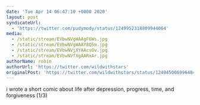 ```yaml
---
date: 'Tue Apr 14 06:47:10 +0000 2020'
layout: post
syndicateUrl:
  - 'https://twitter.com/pudymody/status/1249952318809944064'
media:
  - /static/stream/EVbwNVgWAAgF6Ws.jpg
  - /static/stream/EVbwNVgWAAY8Q5m.jpg
  - /static/stream/EVbwNVjXYAAcsOv.jpg
  - /static/stream/EVbwNVfXgAARxAr.jpg
authorName: robin
authorUrl: 'https://twitter.com/wildwithstars'
originalPost: 'https://twitter.com/wildwithstars/status/1249450069964840968'
---
```

i wrote a short comic about life after depression, progress, time, and forgiveness (1/3) 